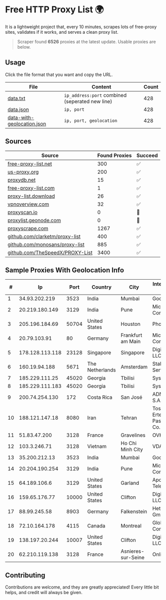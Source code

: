 
# Free HTTP Proxy List 🌍

It is a lightweight project that, every 10 minutes, scrapes lots of free-proxy sites, validates if it works, and serves a clean proxy list.


> Scraper found **6526** proxies at the latest update. Usable proxies are below.

## Usage

Click the file format that you want and copy the URL.


|File|Content|Count|
|----|-------|-----|
|[data.txt](https://raw.githubusercontent.com/themiralay/Proxy-List-World/master/data.txt)|`ip_address:port` combined (seperated new line)|428|
|[data.json](https://raw.githubusercontent.com/themiralay/Proxy-List-World/master/data.json)|`ip, port`|428|
|[data-with-geolocation.json](https://raw.githubusercontent.com/themiralay/Proxy-List-World/master/data-with-geolocation.json)|`ip, port, geolocation`|428|

## Sources

|Source|Found Proxies|Succeed|
|------|-------------|-------|
|[free-proxy-list.net](https://free-proxy-list.net)|300|✅|
|[us-proxy.org](https://www.us-proxy.org)|200|✅|
|[proxydb.net](http://proxydb.net)|15|✅|
|[free-proxy-list.com](https://free-proxy-list.com/?page=&port=&type%5B%5D=http&type%5B%5D=https&up_time=0&search=Search)|1|✅|
|[proxy-list.download](https://www.proxy-list.download/HTTP)|26|✅|
|[vpnoverview.com](https://vpnoverview.com/privacy/anonymous-browsing/free-proxy-servers)|32|✅|
|[proxyscan.io](https://www.proxyscan.io)|0|🚫|
|[proxylist.geonode.com](https://proxylist.geonode.com/api/proxy-list?limit=300&page=1&sort_by=lastChecked&sort_type=desc&protocols=http,https)|0|🚫|
|[proxyscrape.com](https://api.proxyscrape.com/v2/?request=displayproxies&protocol=http&timeout=10000&country=all&ssl=all&anonymity=all)|1267|✅|
|[github.com/clarketm/proxy-list](https://raw.githubusercontent.com/clarketm/proxy-list/master/proxy-list-raw.txt)|400|✅|
|[github.com/monosans/proxy-list](https://raw.githubusercontent.com/monosans/proxy-list/main/proxies/http.txt)|885|✅|
|[github.com/TheSpeedX/PROXY-List](https://raw.githubusercontent.com/TheSpeedX/PROXY-List/master/http.txt)|3400|✅|


## Sample Proxies With Geolocation Info

|#|Ip|Port|Country|City|Internet Service Provider|
|-|--|----|-------|----|-------------------------|
|1|34.93.202.219|3523|India|Mumbai|Google LLC|
|2|20.219.180.149|3129|India|Pune|Microsoft Corporation|
|3|205.196.184.69|50704|United States|Houston|Phonoscope|
|4|20.79.103.91|80|Germany|Frankfurt am Main|Microsoft Corporation|
|5|178.128.113.118|23128|Singapore|Singapore|DigitalOcean, LLC|
|6|160.19.94.188|5671|The Netherlands|Amsterdam|Stallion Network Services Limited|
|7|185.229.111.25|45020|Georgia|Tbilisi|Sysnet LLC|
|8|185.229.111.183|45020|Georgia|Tbilisi|Sysnet LLC|
|9|200.74.254.130|172|Costa Rica|San José|ADN Solutions S.A. (Rokru Int.)|
|10|188.121.147.18|8080|Iran|Tehran|Tose'h Fanavari Ertebabat Pasargad Arian Co. PJS|
|11|51.83.47.200|3128|France|Gravelines|OVH SAS|
|12|103.3.246.71|3128|Vietnam|Ho Chi Minh City|VDATA|
|13|35.200.212.13|3523|India|Mumbai|Google LLC|
|14|20.204.190.254|3129|India|Pune|Microsoft Corporation|
|15|64.189.106.6|3129|United States|Garland|Apogee Telecom Inc.|
|16|159.65.176.77|10000|United States|Clifton|DigitalOcean, LLC|
|17|88.99.245.58|8903|Germany|Falkenstein|Hetzner Online GmbH|
|18|72.10.164.178|4115|Canada|Montreal|GloboTech Communications|
|19|138.197.20.244|10007|United States|Clifton|DigitalOcean, LLC|
|20|62.210.119.138|3128|France|Asnieres-sur-Seine|Online S.A.S.|



## Contributing

Contributions are welcome, and they are greatly appreciated! Every
little bit helps, and credit will always be given.

